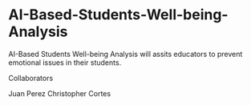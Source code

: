 # AI-Based-Students-Well-being-Analysis
AI-Based Students Well-being Analysis will assits educators to prevent emotional issues in their students.

Collaborators

Juan Perez
Christopher Cortes